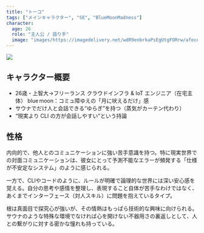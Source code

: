 ```yaml
---
title: "トーコ"
tags: ["メインキャラクター", "SE", "BlueMoonMadness"]
character:
  age: 26
  role: "主人公 / 語り手"
  image: "images/https://imagedelivery.net/wdR9enbrkaPsEgUtgFORrw/afeceb1b-2345-4ecc-82aa-42b59f3d3c00/public" 
---
```


![](https://imagedelivery.net/wdR9enbrkaPsEgUtgFORrw/afeceb1b-2345-4ecc-82aa-42b59f3d3c00/public)

## キャラクター概要
- 26歳・上智大→フリーランス クラウドインフラ & IoT エンジニア（在宅主体）
blue moon：コミュ障ゆえの「月に吠えるだけ」感
- サウナでだけ人と会話できる“ゆらぎ”を持つ（蒸気がカーテン代わり）
- “現実より CLI の方が会話しやすい”という持論

## 性格

内向的で、他人とのコミュニケーションに強い苦手意識を持つ。特に現実世界での対面コミュニケーションは、彼女にとって予測不能なエラーが頻発する「仕様が不安定なシステム」のように感じられる。

一方で、CLIやコードのように、ルールが明確で論理的な世界には深い安心感を覚える。自分の思考や感情を整理し、表現すること自体が苦手なわけではなく、あくまでインターフェース（対人スキル）に問題を抱えているタイプ。

根は真面目で探究心が強いが、その情熱はもっぱら技術的な興味に向けられる。サウナのような特殊な環境でなければ心を開けない不器用さの裏返しとして、人との繋がりに対する密かな憧れも持っている。

